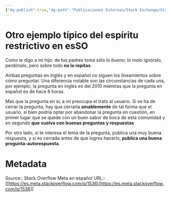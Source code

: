 ```yaml
---
{"dg-publish":true,"dg-path":"Publicaciones Externas/Stack Exchange/Stack Overflow en español/Stack Overflow en español Meta/es.meta.stackoverflow.com-1536.md","permalink":"/publicaciones-externas/stack-exchange/stack-overflow-en-espanol/stack-overflow-en-espanol-meta/es-meta-stackoverflow-com-1536/","title":"Otro ejemplo típico del espíritu restrictivo en esSO","hide":true,"noteIcon":"\"0\"","created":"2024-04-03T12:49:10.763-06:00","updated":"2024-04-05T16:43:59.805-06:00"}
---
```


# Otro ejemplo típico del espíritu restrictivo en esSO

Como le digo a mi hijo: de tus padres toma sólo *lo bueno*; *lo malo* ignóralo, perdónalo, pero sobre todo **no lo repitas**.

Ambas preguntas en inglés y en español no siguen los lineamientos sobre cómo preguntar. Una diferencia notable son las circunstancias de cada una, por ejemplo, la pregunta en inglés es del 2010 mientras que la pregunta en español es de hace 8 horas.

Mas que la pregunta en sí, a mí preocupa el trato al usuario. Si se ha de cerrar la pregunta, hay que cerrarla **amablemente** de tal forma que el usuario, si bien podría optar por abandonar la pregunta en cuestión, en primer lugar que se quede con un buen sabor de boca de esta comunidad y en segundo **que vuelva con buenas preguntas y respuestas**

Por otro lado, si te interesa el tema de la pregunta, publica una muy buena respuesta, y si es cerrada antes de que logres hacerlo, **publica una buena pregunta-autorespuesta**.

# Metadata
Source:: Stack Overflow Meta en español
URL:: [[https://es.meta.stackoverflow.com/q/1536\|https://es.meta.stackoverflow.com/q/1536]]

